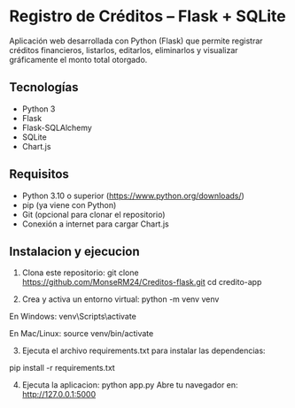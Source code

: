 # Registro de Créditos – Flask + SQLite

Aplicación web desarrollada con Python (Flask) que permite registrar créditos financieros, listarlos, editarlos, eliminarlos y visualizar gráficamente el monto total otorgado.

## Tecnologías
- Python 3
- Flask
- Flask-SQLAlchemy
- SQLite
- Chart.js

## Requisitos

- Python 3.10 o superior (https://www.python.org/downloads/)
- pip (ya viene con Python)
- Git (opcional para clonar el repositorio)
- Conexión a internet para cargar Chart.js

## Instalacion y ejecucion

1. Clona este repositorio:
git clone https://github.com/MonseRM24/Creditos-flask.git
cd credito-app

2. Crea y activa un entorno virtual:
python -m venv venv

En Windows:
venv\Scripts\activate

En Mac/Linux:
source venv/bin/activate

3. Ejecuta el archivo requirements.txt para instalar las dependencias:

pip install -r requirements.txt

4. Ejecuta la aplicacion:
python app.py
Abre tu navegador en: http://127.0.0.1:5000





